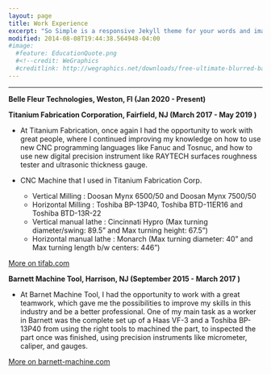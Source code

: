 ```yaml
---
layout: page
title: Work Experience
excerpt: "So Simple is a responsive Jekyll theme for your words and images."
modified: 2014-08-08T19:44:38.564948-04:00
#image:
  #feature: EducationQuote.png 
  #<!--credit: WeGraphics
  #creditlink: http://wegraphics.net/downloads/free-ultimate-blurred-background-pack/ -->
---
```


<!--Looking for a simple, responsive, theme for your Jekyll powered blog? Well look no further. Here be **So Simple Theme**, the follow up to [**Minimal Mistakes**](http://mmistakes.github.io/minimal-mistakes) --- by designer slash illustrator [Michael Rose](http://mademistakes.com).-->

<hr/>

**Belle Fleur Technologies, Weston, Fl (Jan 2020 - Present)**


  
**Titanium Fabrication Corporation, Fairfield, NJ (March 2017 - May 2019 )**
   
   * At Titanium Fabrication, once again I had the opportunity to work with great people, where I continued improving my          knowledge on how to use new CNC programming languages like Fanuc and Tosnuc, and how to use new digital precision            instrument like RAYTECH surfaces roughness tester and ultrasonic thickness gauge.
   
   * CNC Machine that I used in Titanium Fabrication Corp.   
  
      * Vertical Milling : Doosan Mynx 6500/50 and Doosan Mynx 7500/50
      * Horizontal Milling : Toshiba BP-13P40, Toshiba BTD-11ER16 and Toshiba BTD-13R-22
      * Vertical manual lathe : Cincinnati Hypro (Max turning diameter/swing: 89.5” and Max turning height: 67.5”)
      * Horizontal manual lathe : Monarch (Max turning diameter: 40” and Max turning length b/w centers: 446”)
      

<a markdown="0" href="https://www.tifab.com/" class="btn">More on tifab.com</a>


**Barnett Machine Tool, Harrison, NJ (September 2015 - March 2017 )**
   
   * At Barnet Machine Tool, I had the opportunity to work with a great teamwork, which gave me the possibilities to              improve my skills in this industry and be a better professional. One of my main task as a worker in Barnett was the          complete set up of a Haas VF-3 and a Toshiba BP-13P40 from using the right tools to machined the part, to inspected the      part once was finished, using precision instruments like micrometer, caliper, and gauges.

      
      
<a markdown="0" href="https://www.barnett-machine.com/" class="btn">More on barnett-machine.com</a>      
      
  


[^1]: Example: *domain.com/category-name/post-title*
